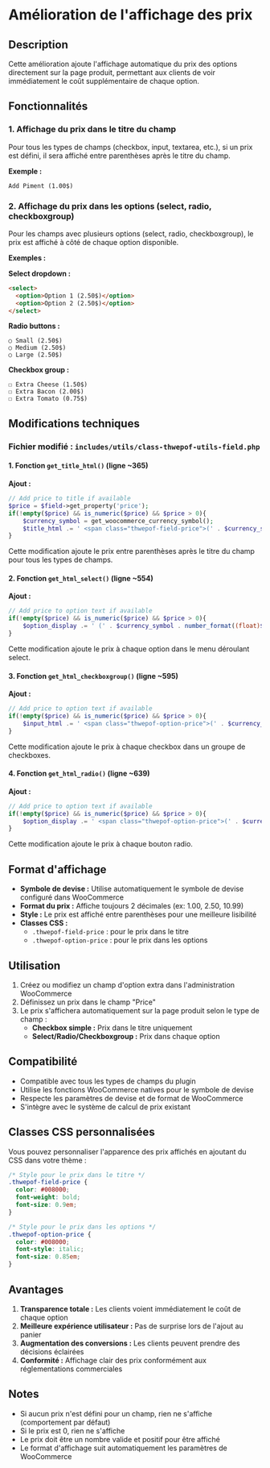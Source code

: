 # Amélioration de l'affichage des prix

## Description

Cette amélioration ajoute l'affichage automatique du prix des options directement sur la page produit, permettant aux clients de voir immédiatement le coût supplémentaire de chaque option.

## Fonctionnalités

### 1. Affichage du prix dans le titre du champ

Pour tous les types de champs (checkbox, input, textarea, etc.), si un prix est défini, il sera affiché entre parenthèses après le titre du champ.

**Exemple :**

```
Add Piment (1.00$)
```

### 2. Affichage du prix dans les options (select, radio, checkboxgroup)

Pour les champs avec plusieurs options (select, radio, checkboxgroup), le prix est affiché à côté de chaque option disponible.

**Exemples :**

**Select dropdown :**

```html
<select>
  <option>Option 1 (2.50$)</option>
  <option>Option 2 (2.50$)</option>
</select>
```

**Radio buttons :**

```
○ Small (2.50$)
○ Medium (2.50$)
○ Large (2.50$)
```

**Checkbox group :**

```
☐ Extra Cheese (1.50$)
☐ Extra Bacon (2.00$)
☐ Extra Tomato (0.75$)
```

## Modifications techniques

### Fichier modifié : `includes/utils/class-thwepof-utils-field.php`

#### 1. Fonction `get_title_html()` (ligne ~365)

**Ajout :**

```php
// Add price to title if available
$price = $field->get_property('price');
if(!empty($price) && is_numeric($price) && $price > 0){
    $currency_symbol = get_woocommerce_currency_symbol();
    $title_html .= ' <span class="thwepof-field-price">(' . $currency_symbol . number_format((float)$price, 2) . ')</span>';
}
```

Cette modification ajoute le prix entre parenthèses après le titre du champ pour tous les types de champs.

#### 2. Fonction `get_html_select()` (ligne ~554)

**Ajout :**

```php
// Add price to option text if available
if(!empty($price) && is_numeric($price) && $price > 0){
    $option_display .= ' (' . $currency_symbol . number_format((float)$price, 2) . ')';
}
```

Cette modification ajoute le prix à chaque option dans le menu déroulant select.

#### 3. Fonction `get_html_checkboxgroup()` (ligne ~595)

**Ajout :**

```php
// Add price to option text if available
if(!empty($price) && is_numeric($price) && $price > 0){
    $input_html .= ' <span class="thwepof-option-price">(' . $currency_symbol . number_format((float)$price, 2) . ')</span>';
}
```

Cette modification ajoute le prix à chaque checkbox dans un groupe de checkboxes.

#### 4. Fonction `get_html_radio()` (ligne ~639)

**Ajout :**

```php
// Add price to option text if available
if(!empty($price) && is_numeric($price) && $price > 0){
    $option_display .= ' <span class="thwepof-option-price">(' . $currency_symbol . number_format((float)$price, 2) . ')</span>';
}
```

Cette modification ajoute le prix à chaque bouton radio.

## Format d'affichage

- **Symbole de devise :** Utilise automatiquement le symbole de devise configuré dans WooCommerce
- **Format du prix :** Affiche toujours 2 décimales (ex: 1.00, 2.50, 10.99)
- **Style :** Le prix est affiché entre parenthèses pour une meilleure lisibilité
- **Classes CSS :**
  - `.thwepof-field-price` : pour le prix dans le titre
  - `.thwepof-option-price` : pour le prix dans les options

## Utilisation

1. Créez ou modifiez un champ d'option extra dans l'administration WooCommerce
2. Définissez un prix dans le champ "Price"
3. Le prix s'affichera automatiquement sur la page produit selon le type de champ :
   - **Checkbox simple :** Prix dans le titre uniquement
   - **Select/Radio/Checkboxgroup :** Prix dans chaque option

## Compatibilité

- Compatible avec tous les types de champs du plugin
- Utilise les fonctions WooCommerce natives pour le symbole de devise
- Respecte les paramètres de devise et de format de WooCommerce
- S'intègre avec le système de calcul de prix existant

## Classes CSS personnalisées

Vous pouvez personnaliser l'apparence des prix affichés en ajoutant du CSS dans votre thème :

```css
/* Style pour le prix dans le titre */
.thwepof-field-price {
  color: #008000;
  font-weight: bold;
  font-size: 0.9em;
}

/* Style pour le prix dans les options */
.thwepof-option-price {
  color: #008000;
  font-style: italic;
  font-size: 0.85em;
}
```

## Avantages

1. **Transparence totale :** Les clients voient immédiatement le coût de chaque option
2. **Meilleure expérience utilisateur :** Pas de surprise lors de l'ajout au panier
3. **Augmentation des conversions :** Les clients peuvent prendre des décisions éclairées
4. **Conformité :** Affichage clair des prix conformément aux réglementations commerciales

## Notes

- Si aucun prix n'est défini pour un champ, rien ne s'affiche (comportement par défaut)
- Si le prix est 0, rien ne s'affiche
- Le prix doit être un nombre valide et positif pour être affiché
- Le format d'affichage suit automatiquement les paramètres de WooCommerce
